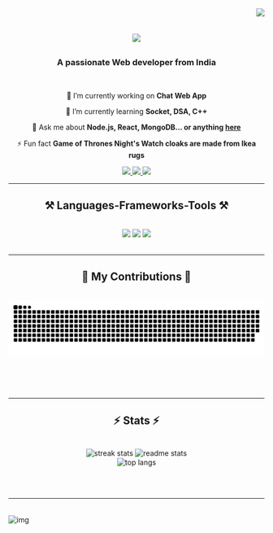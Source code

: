 <img align="right" src="https://visitor-badge.laobi.icu/badge?page_id=Suhail6736.Suhail6736" />

<h1 align="center">
    <img src="https://readme-typing-svg.herokuapp.com/?font=Righteous&size=35&center=true&vCenter=true&width=500&height=70&duration=4000&lines=Hi+There!+👋;+I'm+Suhail!;" />
</h1>

<h3 align="center">A passionate Web developer from India</h3>

<br/>

<div align="center">
 
 🔭 I’m currently working on **Chat Web App**
 
 🌱 I’m currently learning **Socket, DSA, C++**

💬 Ask me about **Node.js, React, MongoDB... or anything [here](https://www.linkedin.com/in/suhail-salmani-8832b4262)**

⚡ Fun fact **Game of Thrones Night's Watch cloaks are made from Ikea rugs**

</div>
 
<div align="center"> 
  <a href="mailto:Suhailkhansj11@gmail.com">
    <img src="https://img.shields.io/badge/Gmail-333333?style=for-the-badge&logo=gmail&logoColor=red" />
  </a>
  <a href="https://www.linkedin.com/in/suhail-salmani-8832b4262" target="_blank">
    <img src="https://img.shields.io/badge/LinkedIn-0077B5?style=for-the-badge&logo=linkedin&logoColor=white"/>
  </a>
  <a href="https://suhail-portfolio-website.vercel.app/" target="_blank">
     <img src="https://img.shields.io/badge/Portfolio-FF5722?style=for-the-badge&logo=todoist&logoColor=white" />
  </a>
</div>

 <hr/>
 
<h2 align="center">⚒️ Languages-Frameworks-Tools ⚒️</h2>
<br/>
<div align="center">
    <img width="200" src="https://user-images.githubusercontent.com/74038190/212257454-16e3712e-945a-4ca2-b238-408ad0bf87e6.gif" />
    <img src="https://skillicons.dev/icons?i=react,bootstrap,html,css,vscode,github,tailwind,git,npm,redux" />
    <img src="https://skillicons.dev/icons?i=nodejs,javascript,typescript,express,mongodb,c,java,nextjs,mysql,cpp,discord,ai,vite" /><br>
</div>

<br/>
<hr/>

<div align="center">
  <h2>🐍 My Contributions 🐍</h2>
  <br>
  <img alt="snake eating my contributions" src="https://raw.githubusercontent.com/Suhail6736/Suhail6736/output/github-contribution-grid-snake.svg" />
  
  <br/><br/><br/>
</div>

<hr/>

<h2 align="center">⚡ Stats ⚡</h2>
<br>
<div align=center>
  <img width=390 src="https://streak-stats.demolab.com/?user=Suhail6736&count_private=true&theme=react&border_radius=10" alt="streak stats"/>
  <img width=390 src="https://github-readme-stats.vercel.app/api?username=Suhail6736&count_private=true&show_icons=true&theme=react&rank_icon=github&border_radius=10" alt="readme stats" />
  <br/>
  <img width=325 align="center" src="https://github-readme-stats.vercel.app/api/top-langs/?username=Suhail6736&hide=HTML&langs_count=8&layout=compact&theme=react&border_radius=10&size_weight=0.5&count_weight=0.5&exclude_repo=github-readme-stats" alt="top langs" />
</div>

<br/><br/>

<hr/>

<br/>
<img align="center" alt="img" width="800" src="https://user-images.githubusercontent.com/74038190/225813708-98b745f2-7d22-48cf-9150-083f1b00d6c9.gif"/>


<br/>
